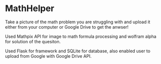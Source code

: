 # MathHelper

Take a picture of the math problem you are struggling with and upload it either from your computer or Google Drive to get the anwser!

Used Mathpix API for image to math formula processing and wolfram alpha for solution of the quesiton.

Used Flask for framework and SQLite for database, also enabled user to upload from Google with Google Drive API.
